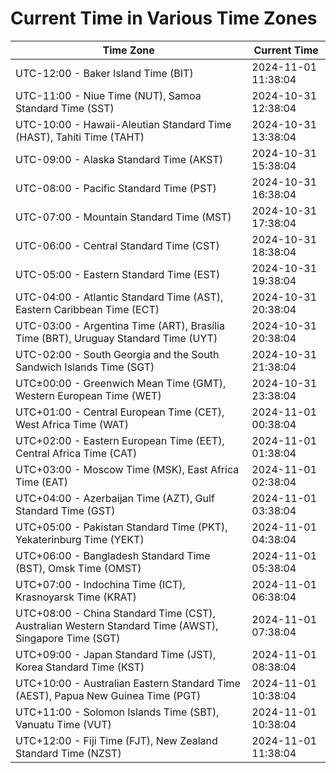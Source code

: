 # Current Time in Various Time Zones

| Time Zone | Current Time |
|-----------|--------------|
| UTC-12:00 - Baker Island Time (BIT) | 2024-11-01 11:38:04 |
| UTC-11:00 - Niue Time (NUT), Samoa Standard Time (SST) | 2024-10-31 12:38:04 |
| UTC-10:00 - Hawaii-Aleutian Standard Time (HAST), Tahiti Time (TAHT) | 2024-10-31 13:38:04 |
| UTC-09:00 - Alaska Standard Time (AKST) | 2024-10-31 15:38:04 |
| UTC-08:00 - Pacific Standard Time (PST) | 2024-10-31 16:38:04 |
| UTC-07:00 - Mountain Standard Time (MST) | 2024-10-31 17:38:04 |
| UTC-06:00 - Central Standard Time (CST) | 2024-10-31 18:38:04 |
| UTC-05:00 - Eastern Standard Time (EST) | 2024-10-31 19:38:04 |
| UTC-04:00 - Atlantic Standard Time (AST), Eastern Caribbean Time (ECT) | 2024-10-31 20:38:04 |
| UTC-03:00 - Argentina Time (ART), Brasília Time (BRT), Uruguay Standard Time (UYT) | 2024-10-31 20:38:04 |
| UTC-02:00 - South Georgia and the South Sandwich Islands Time (SGT) | 2024-10-31 21:38:04 |
| UTC±00:00 - Greenwich Mean Time (GMT), Western European Time (WET) | 2024-10-31 23:38:04 |
| UTC+01:00 - Central European Time (CET), West Africa Time (WAT) | 2024-11-01 00:38:04 |
| UTC+02:00 - Eastern European Time (EET), Central Africa Time (CAT) | 2024-11-01 01:38:04 |
| UTC+03:00 - Moscow Time (MSK), East Africa Time (EAT) | 2024-11-01 02:38:04 |
| UTC+04:00 - Azerbaijan Time (AZT), Gulf Standard Time (GST) | 2024-11-01 03:38:04 |
| UTC+05:00 - Pakistan Standard Time (PKT), Yekaterinburg Time (YEKT) | 2024-11-01 04:38:04 |
| UTC+06:00 - Bangladesh Standard Time (BST), Omsk Time (OMST) | 2024-11-01 05:38:04 |
| UTC+07:00 - Indochina Time (ICT), Krasnoyarsk Time (KRAT) | 2024-11-01 06:38:04 |
| UTC+08:00 - China Standard Time (CST), Australian Western Standard Time (AWST), Singapore Time (SGT) | 2024-11-01 07:38:04 |
| UTC+09:00 - Japan Standard Time (JST), Korea Standard Time (KST) | 2024-11-01 08:38:04 |
| UTC+10:00 - Australian Eastern Standard Time (AEST), Papua New Guinea Time (PGT) | 2024-11-01 10:38:04 |
| UTC+11:00 - Solomon Islands Time (SBT), Vanuatu Time (VUT) | 2024-11-01 10:38:04 |
| UTC+12:00 - Fiji Time (FJT), New Zealand Standard Time (NZST) | 2024-11-01 11:38:04 |
